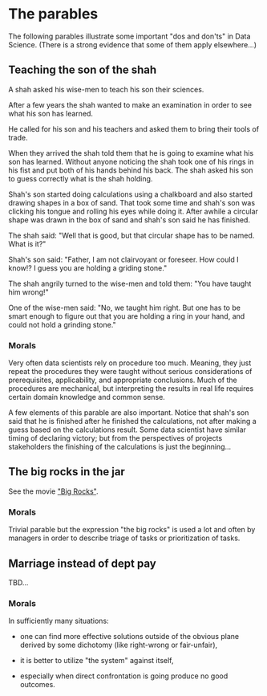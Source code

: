# The parables

The following parables illustrate some important "dos and don'ts" in Data Science. 
(There is a strong evidence that some of them apply elsewhere...)

## Teaching the son of the shah 

A shah asked his wise-men to teach his son their sciences.

After a few years the shah wanted to make an examination in order to see what his son has learned.

He called for his son and his teachers and asked them to bring their tools of trade.

When they arrived the shah told them that he is going to examine what his son has learned. 
Without anyone noticing the shah took one of his rings in his fist and put both of his hands behind his back.
The shah asked his son to guess correctly what is the shah holding.

Shah's son started doing calculations using a chalkboard and also started drawing shapes in a box of sand.
That took some time and shah's son was clicking his tongue and rolling his eyes while doing it.
After awhile a circular shape was drawn in the box of sand and shah's son said he has finished.

The shah said: "Well that is good, but that circular shape has to be named. What is it?"

Shah's son said: "Father, I am not clairvoyant or foreseer. How could I know!? I guess you are holding a griding stone."

The shah angrily turned to the wise-men and told them: "You have taught him wrong!"

One of the wise-men said: "No, we taught him right. But one has to be smart enough to figure out that you
are holding a ring in your hand, and could not hold a grinding stone."  

### Morals

Very often data scientists rely on procedure too much.
Meaning, they just repeat the procedures they were taught without serious considerations of prerequisites,
applicability, and appropriate conclusions. Much of the procedures are mechanical, but interpreting the 
results in real life requires certain domain knowledge and common sense.  

A few elements of this parable are also important. 
Notice that shah's son said that he is finished after he finished the calculations, not after making 
a guess based on the calculations result. Some data scientist have similar timing of declaring victory;
but from the perspectives of projects stakeholders the finishing of the calculations is just the beginning...  

## The big rocks in the jar

See the movie ["Big Rocks"](https://www.youtube.com/watch?v=8FbWb3f-jLQ).

### Morals

Trivial parable but the expression "the big rocks" is used a lot and often by managers in order to describe
triage of tasks or prioritization of tasks. 

## Marriage instead of dept pay

TBD...

### Morals

In sufficiently many situations:
 
- one can find more effective solutions outside of the obvious plane derived by some dichotomy (like right-wrong or fair-unfair), 
 
- it is better to utilize "the system" against itself,

- especially when direct confrontation is going produce no good outcomes.
 

